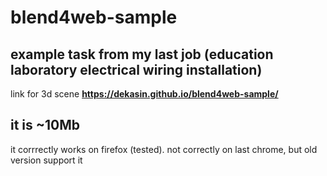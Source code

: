 # blend4web-sample
## example task from my last job (education laboratory electrical wiring installation)

link for 3d scene __https://dekasin.github.io/blend4web-sample/__

it is ~10Mb
---
it corrrectly works on firefox (tested). 
not correctly on last chrome, but old version support it
